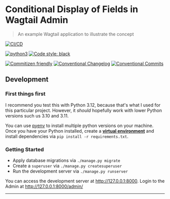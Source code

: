 # Conditional Display of Fields in Wagtail Admin

> An example Wagtail application to illustrate the concept

[![CI/CD](https://github.com/engineervix/blog-post--wagtailadmin-field-visibility-toggle/actions/workflows/main.yml/badge.svg)](https://github.com/engineervix/blog-post--wagtailadmin-field-visibility-toggle/actions/workflows/main.yml)

[![python3](https://img.shields.io/badge/python-3.12-brightgreen.svg)](https://www.python.org/downloads/)
[![Code style: black](https://img.shields.io/badge/code%20style-black-000000.svg)](https://github.com/psf/black)

[![Commitizen friendly](https://img.shields.io/badge/commitizen-friendly-brightgreen.svg)](http://commitizen.github.io/cz-cli/)
[![Conventional Changelog](https://img.shields.io/badge/changelog-conventional-brightgreen.svg)](http://conventional-changelog.github.io)
[![Conventional Commits](https://img.shields.io/badge/Conventional%20Commits-1.0.0-yellow.svg)](https://conventionalcommits.org)

## Development

### First things first

I recommend you test this with Python 3.12, because that's what I used for this particular project. However, it _should_ hopefully work with lower Python versions such us 3.10 and 3.11.

You can use [pyenv](https://github.com/pyenv/pyenv) to install multiple python versions on your machine. Once you have your Python installed, create a [**virtual environment**](https://realpython.com/python-virtual-environments-a-primer/) and install dependencies via `pip install -r requirements.txt`.

### Getting Started

- Apply database migrations via `./manage.py migrate`
- Create a `superuser` via `./manage.py createsuperuser`
- Run the development server via `./manage.py runserver`

You can access the development server at <http://127.0.0.1:8000>. Login to the Admin at <http://127.0.0.1:8000/admin/>

---

